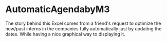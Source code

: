 # AutomaticAgendabyM3
The story behind this Excel comes from a friend's request to optimize the new/past interns in the companies fully automatically just by updating the dates. While having a nice graphical way to displaying it.
